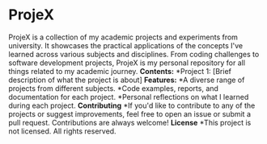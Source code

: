 # ProjeX
ProjeX is a collection of my academic projects and experiments from university. It showcases the practical applications of the concepts I've learned across various subjects and disciplines. From coding challenges to software development projects, ProjeX is my personal repository for all things related to my academic journey.
**Contents:**
          *Project 1: [Brief description of what the project is about]
**Features:**
          *A diverse range of projects from different subjects.
          *Code examples, reports, and documentation for each project.
          *Personal reflections on what I learned during each project.
**Contributing**
          *If you'd like to contribute to any of the projects or suggest improvements, feel free to open an issue or submit a pull request. Contributions are always welcome!
**License**
          *This project is not licensed. All rights reserved.
